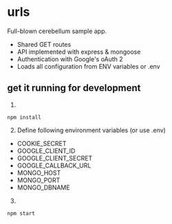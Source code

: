 # urls

Full-blown cerebellum sample app.

* Shared GET routes
* API implemented with express & mongoose
* Authentication with Google's oAuth 2
* Loads all configuration from ENV variables or .env

## get it running for development

1)

    npm install

2) Define following environment variables (or use .env)

- COOKIE_SECRET
- GOOGLE_CLIENT_ID
- GOOGLE_CLIENT_SECRET
- GOOGLE_CALLBACK_URL
- MONGO_HOST
- MONGO_PORT
- MONGO_DBNAME

3)

    npm start